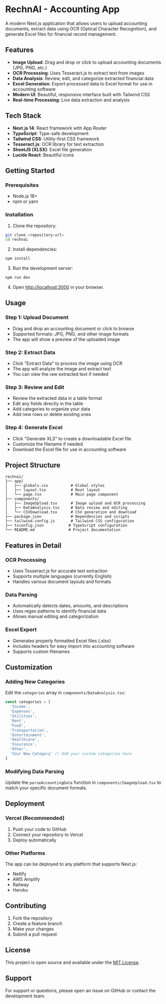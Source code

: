 # RechnAI - Accounting App

A modern Next.js application that allows users to upload accounting documents, extract data using OCR (Optical Character Recognition), and generate Excel files for financial record management.

## Features

- **Image Upload**: Drag and drop or click to upload accounting documents (JPG, PNG, etc.)
- **OCR Processing**: Uses Tesseract.js to extract text from images
- **Data Analysis**: Review, edit, and categorize extracted financial data
- **Excel Generation**: Export processed data to Excel format for use in accounting software
- **Modern UI**: Beautiful, responsive interface built with Tailwind CSS
- **Real-time Processing**: Live data extraction and analysis

## Tech Stack

- **Next.js 14**: React framework with App Router
- **TypeScript**: Type-safe development
- **Tailwind CSS**: Utility-first CSS framework
- **Tesseract.js**: OCR library for text extraction
- **SheetJS (XLSX)**: Excel file generation
- **Lucide React**: Beautiful icons

## Getting Started

### Prerequisites

- Node.js 18+ 
- npm or yarn

### Installation

1. Clone the repository:
```bash
git clone <repository-url>
cd rechnai
```

2. Install dependencies:
```bash
npm install
```

3. Run the development server:
```bash
npm run dev
```

4. Open [http://localhost:3000](http://localhost:3000) in your browser.

## Usage

### Step 1: Upload Document
- Drag and drop an accounting document or click to browse
- Supported formats: JPG, PNG, and other image formats
- The app will show a preview of the uploaded image

### Step 2: Extract Data
- Click "Extract Data" to process the image using OCR
- The app will analyze the image and extract text
- You can view the raw extracted text if needed

### Step 3: Review and Edit
- Review the extracted data in a table format
- Edit any fields directly in the table
- Add categories to organize your data
- Add new rows or delete existing ones

### Step 4: Generate Excel
- Click "Generate XLS" to create a downloadable Excel file
- Customize the filename if needed
- Download the Excel file for use in accounting software

## Project Structure

```
rechnai/
├── app/
│   ├── globals.css          # Global styles
│   ├── layout.tsx           # Root layout
│   └── page.tsx             # Main page component
├── components/
│   ├── ImageUpload.tsx      # Image upload and OCR processing
│   ├── DataAnalysis.tsx     # Data review and editing
│   └── CSVDownload.tsx      # CSV generation and download
├── package.json             # Dependencies and scripts
├── tailwind.config.js       # Tailwind CSS configuration
├── tsconfig.json           # TypeScript configuration
└── README.md               # Project documentation
```

## Features in Detail

### OCR Processing
- Uses Tesseract.js for accurate text extraction
- Supports multiple languages (currently English)
- Handles various document layouts and formats

### Data Parsing
- Automatically detects dates, amounts, and descriptions
- Uses regex patterns to identify financial data
- Allows manual editing and categorization

### Excel Export
- Generates properly formatted Excel files (.xlsx)
- Includes headers for easy import into accounting software
- Supports custom filenames

## Customization

### Adding New Categories
Edit the `categories` array in `components/DataAnalysis.tsx`:

```typescript
const categories = [
  'Income',
  'Expenses',
  'Utilities',
  'Rent',
  'Food',
  'Transportation',
  'Entertainment',
  'Healthcare',
  'Insurance',
  'Other',
  'Your New Category' // Add your custom categories here
]
```

### Modifying Data Parsing
Update the `parseAccountingData` function in `components/ImageUpload.tsx` to match your specific document formats.

## Deployment

### Vercel (Recommended)
1. Push your code to GitHub
2. Connect your repository to Vercel
3. Deploy automatically

### Other Platforms
The app can be deployed to any platform that supports Next.js:
- Netlify
- AWS Amplify
- Railway
- Heroku

## Contributing

1. Fork the repository
2. Create a feature branch
3. Make your changes
4. Submit a pull request

## License

This project is open source and available under the [MIT License](LICENSE).

## Support

For support or questions, please open an issue on GitHub or contact the development team. 